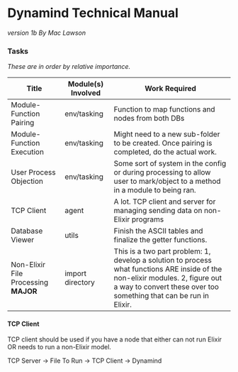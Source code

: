 # Dynamind Technical Manual
*version 1b*
*By Mac Lawson*

### Tasks

*These are in order by relative importance.*

| Title | Module(s) Involved | Work Required |
| --------------- | --------------- | --------------- |
| Module-Function Pairing | env/tasking | Function to map functions and nodes from both DBs |
| Module-Function Execution | env/tasking | Might need to a new sub-folder to be created. Once pairing is completed, do the actual work. |
| User Process Objection | env/tasking | Some sort of system in the config or during processing to allow user to mark/object to a method in a module to being ran. |
| TCP Client | agent | A lot. TCP client and server for managing sending data on non-Elixir programs |
| Database Viewer | utils | Finish the ASCII tables and finalize the getter functions. |
| Non-Elixir File Processing **MAJOR** | import directory | This is a two part problem: 1, develop a solution to process what functions ARE inside of the non-elixir modules. 2, figure out a way to convert these over too something that can be run in Elixir.  |




#### TCP Client

TCP client should be used if you have a node that either can not run Elixir OR needs to run a non-Elixir model.

TCP Server -> File To Run -> TCP Client -> Dynamind



